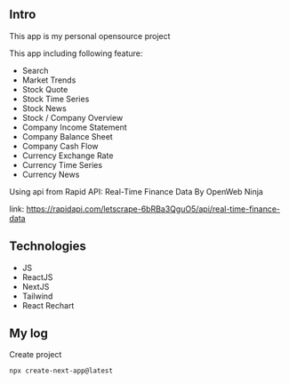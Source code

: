 ## Intro

This app is my personal opensource project

This app including following feature:

- Search
- Market Trends
- Stock Quote
- Stock Time Series
- Stock News
- Stock / Company Overview
- Company Income Statement
- Company Balance Sheet
- Company Cash Flow
- Currency Exchange Rate
- Currency Time Series
- Currency News

Using api from Rapid API: Real-Time Finance Data By OpenWeb Ninja

link: https://rapidapi.com/letscrape-6bRBa3QguO5/api/real-time-finance-data

## Technologies

- JS
- ReactJS
- NextJS
- Tailwind
- React Rechart

## My log

Create project

```powershell
npx create-next-app@latest
```
